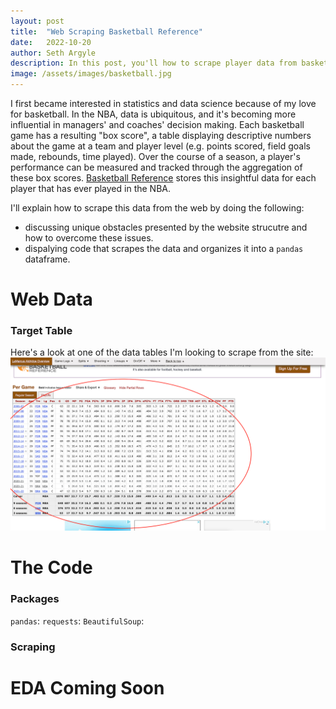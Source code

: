 ```yaml
---
layout: post
title:  "Web Scraping Basketball Reference"
date:   2022-10-20
author: Seth Argyle
description: In this post, you'll how to scrape player data from basketball-reference.com using Python.
image: /assets/images/basketball.jpg
---
```


I first became interested in statistics and data science because of my love for basketball. In the NBA, data is ubiquitous, and it's becoming more influential in managers' and coaches' decision making. Each basketball game has a resulting "box score", a table displaying descriptive numbers about the game at a team and player level (e.g. points scored, field goals made, rebounds, time played). Over the course of a season, a player's performance can be measured and tracked through the aggregation of these box scores. [Basketball Reference](https://www.basketball-reference.com/players/) stores this insightful data for each player that has ever played in the NBA.

I'll explain how to scrape this data from the web by doing the following:
- discussing unique obstacles presented by the website strucutre and how to overcome these issues.
- dispalying code that scrapes the data and organizes it into a `pandas` dataframe.

# Web Data
### Target Table
Here's a look at one of the data tables I'm looking to scrape from the site:
![target table](/assets/images/Web-Scraping-Basketball-Reference/target_table.png)

# The Code
### Packages
`pandas`:
`requests`:
`BeautifulSoup`:
### Scraping

# EDA Coming Soon
